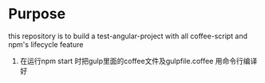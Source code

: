 # Purpose
this repository is to build a test-angular-project with all coffee-script and npm's lifecycle feature

1. 在运行npm start 时把gulp里面的coffee文件及gulpfile.coffee 用命令行编译好